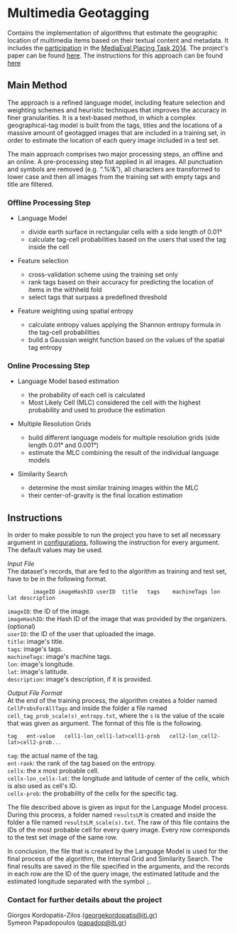 Multimedia Geotagging
======

Contains the implementation of algorithms that estimate the geographic location of multimedia items based on their textual content and metadata. It includes the <a href="http://ceur-ws.org/Vol-1263/mediaeval2014_submission_44.pdf">participation</a> in the <a href="http://www.multimediaeval.org/mediaeval2014/placing2014/">MediaEval Placing Task 2014</a>. The project's paper can be found <a href="http://link.springer.com/chapter/10.1007/978-3-319-18455-5_2">here</a>. The instructions for this approach can be found <a href="https://github.com/socialsensor/multimedia-geotagging/tree/develop#instructions">here</a>



<h2>Main Method</h2>

The approach is a refined language model, including feature selection and weighting schemes and heuristic techniques that improves the accuracy in finer granularities. It is a text-based method, in which a complex geographical-tag model is built from the tags, titles and the locations of a massive amount of geotagged images that are included in a training set, in order to estimate the location of each query image included in a test set.

The main approach comprises two major processing steps, an offline and an online. A pre-processing step fist applied in all images. All punctuation and symbols are removed (e.g. “.%!&”), all characters are transformed to lower case and then all images from the training set with empty tags and title are filtered.

<h3>Offline Processing Step</h3>

* Language Model
	* divide earth surface in rectangular cells with a side length of 0.01°
	* calculate tag-cell probabilities based on the users that used the tag inside the cell

* Feature selection
	* cross-validation scheme using the training set only
	* rank tags based on their accuracy for predicting the location of items in the withheld fold
	* select tags that surpass a predefined threshold

* Feature weighting using spatial entropy
	* calculate entropy values applying the Shannon entropy formula in the tag-cell probabilities
	* build a Gaussian weight function based on the values of the spatial tag entropy
	
<h3>Online Processing Step</h3>

* Language Model based estimation
	* the probability of each cell is calculated
	* Most Likely Cell (MLC) considered the cell with the highest probability and used to produce the estimation

* Multiple Resolution Grids
	* build different language models for multiple resolution grids (side length 0.01° and 0.001°)
	* estimate the MLC combining the result of the individual language models

* Similarity Search
	* determine the most similar training images within the MLC
	* their center-of-gravity is the final location estimation


<h2>Instructions</h2>

In order to make possible to run the project you have to set all necessary argument in <a href="https://github.com/socialsensor/multimedia-geotagging/blob/master/config.properties">configurations</a>, following the instruction for every argument. The default values may be used. 


_Input File_		
The dataset's records, that are fed to the algorithm as training and test set, have to be in the following format.

			imageID	imageHashID	userID	title	tags	machineTags	lon	lat	description
				
`imageID`: the ID of the image.<br>
`imageHashID`: the Hash ID of the image that was provided by the organizers. (optional)<br>
`userID`: the ID of the user that uploaded the image.<br>
`title`: image's title.<br>
`tags`: image's tags.<br>
`machineTags`: image's machine tags.<br>
`lon`: image's longitude.<br>
`lat`: image's latitude.<br>
`description`: image's description, if it is provided. 


_Output File Format_	
At the end of the training process, the algorithm creates a folder named `CellProbsForAllTags` and inside the folder a file named `cell_tag_prob_scale(s)_entropy.txt`, where the `s` is the value of the scale that was given as argument. The format of this file is the following.

	tag	  ent-value   cell1-lon_cell1-lat>cell1-prob   cell2-lon_cell2-lat>cell2-prob...
		
`tag`: the actual name of the tag.<br>
`ent-rank`: the rank of the tag based on the entropy.<br>
`cellx`: the x most probable cell.<br>
`cellx-lon_cellx-lat`: the longitude and latitude of center of the cellx, which is also used as cell's ID.<br>
`cellx-prob`: the probability of the cellx for the specific tag.

The file described above is given as input for the Language Model process. During this process, a folder named `resultsLM` is created and inside the folder a file named `resultsLM_scale(s).txt`. The raw of this file contains the IDs of the most probable cell for every query image. Every row corresponds to the test set image of the same row.

In conclusion, the file that is created by the Language Model is used for the final process of the algorithm, the Internal Grid and Similarity Search. The final results are saved in the file specified in the arguments, and the records in each row are the ID of the query image, the estimated latitude and the estimated longitude separated with the symbol `;`.



<h3>Contact for further details about the project</h3>

Giorgos Kordopatis-Zilos (georgekordopatis@iti.gr)<br>
Symeon Papadopoulos (papadop@iti.gr)